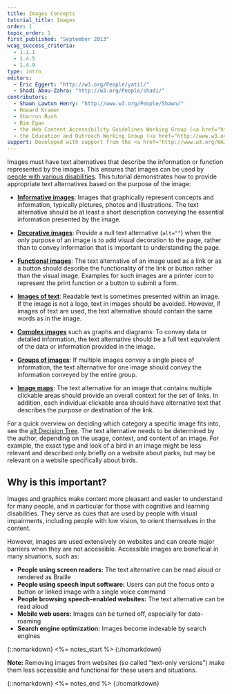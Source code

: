 ```yaml
---
title: Images Concepts
tutorial_title: Images
order: 1
topic_order: 1
first_published: "September 2013"
wcag_success_criteria:
  - 1.1.1
  - 1.4.5
  - 1.4.9
type: intro
editors:
  - Eric Eggert: "http://w3.org/People/yatil/"
  - Shadi Abou-Zahra: "http://w3.org/People/shadi/"
contributors:
  - Shawn Lawton Henry: "http://www.w3.org/People/Shawn/"
  - Howard Kramer
  - Sharron Rush
  - Bim Egan
  - the Web Content Accessibility Guidelines Working Group (<a href="http://www.w3.org/WAI/GL/">WCAG WG</a>)
  - the Education and Outreach Working Group (<a href="http://www.w3.org/WAI/EO/">EOWG</a>)
support: Developed with support from the <a href="http://www.w3.org/WAI/ACT/">WAI-ACT project</a>, co-funded by the <strong>European Commission <abbr title="Information Society Technologies">IST</abbr> Programme</strong>.
---
```


Images must have text alternatives that describe the information or function represented by the images. This ensures that images can be used by [people with various disabilities](#why-is-this-important). This tutorial demonstrates how to provide appropriate text alternatives based on the purpose of the image:

-   **[Informative images](informative.html)**: Images that graphically represent concepts and information, typically pictures, photos and illustrations. The text alternative should be at least a short description conveying the essential information presented by the image.

-   **[Decorative images](decorative.html)**: Provide a null text alternative (`alt=""`) when the only purpose of an image is to add visual decoration to the page, rather than to convey information that is important to understanding the page.

-   **[Functional images](functional.html)**: The text alternative of an image used as a link or as a button should describe the functionality of the link or button rather than the visual image. Examples for such images are a printer icon to represent the print function or a button to submit a form.

-   **[Images of text](textual.html)**: Readable text is sometimes presented within an image. If the image is not a logo, text in images should be avoided. However, if images of text are used, the text alternative should contain the same words as in the image.

-   **[Complex images](complex.html)** such as graphs and diagrams: To convey data or detailed information, the text alternative should be a full text equivalent of the data or information provided in the image.

-   **[Groups of images](groups.html)**: If multiple images convey a single piece of information, the text alternative for one image should convey the information conveyed by the entire group.

-   **[Image maps](imagemap.html)**: The text alternative for an image that contains multiple clickable areas should provide an overall context for the set of links. In addition, each individual clickable area should have alternative text that describes the purpose or destination of the link.

For a quick overview on deciding which category a specific image fits into, see the [alt Decision Tree](decision-tree.html). The text alternative needs to be determined by the author, depending on the usage, context, and content of an image. For example, the exact type and look of a bird in an image might be less relevant and described only briefly on a website about parks, but may be relevant on a website specifically about birds.

## Why is this important?

Images and graphics make content more pleasant and easier to understand for many people, and in particular for those with cognitive and learning disabilities. They serve as cues that are used by people with visual impairments, including people with low vision, to orient themselves in the content.

However, images are used extensively on websites and can create major barriers when they are not accessible. Accessible images are beneficial in many situations, such as:

-   **People using screen readers:** The text alternative can be read aloud or rendered as Braille
-   **People using speech input software:** Users can put the focus onto a button or linked image with a single voice command
-   **People browsing speech-enabled websites:** The text alternative can be read aloud
-   **Mobile web users:** Images can be turned off, especially for data-roaming
-   **Search engine optimization:** Images become indexable by search engines


{::nomarkdown}
<%= notes_start %>
{:/nomarkdown}

**Note:** Removing images from websites (so called “text-only versions”) make them less accessible and functional for these users and situations.

{::nomarkdown}
<%= notes_end %>
{:/nomarkdown}
